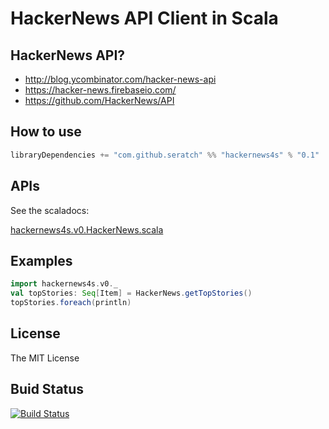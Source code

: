 # HackerNews API Client in Scala

## HackerNews API?

- http://blog.ycombinator.com/hacker-news-api
- https://hacker-news.firebaseio.com/
- https://github.com/HackerNews/API

## How to use

```scala
libraryDependencies += "com.github.seratch" %% "hackernews4s" % "0.1"
```

## APIs

See the scaladocs:

[hackernews4s.v0.HackerNews.scala](https://oss.sonatype.org/service/local/repositories/releases/archive/com/github/seratch/hackernews4s_2.11/0.1/hackernews4s_2.11-0.1-javadoc.jar/!/index.html#hackernews4s.v0.HackerNews)

## Examples

```scala
import hackernews4s.v0._
val topStories: Seq[Item] = HackerNews.getTopStories()
topStories.foreach(println)
```

## License

The MIT License

## Buid Status

[![Build Status](https://travis-ci.org/seratch/hackernews4s.svg?branch=master)](https://travis-ci.org/seratch/hackernews4s)
